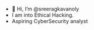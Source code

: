 - 👋 Hi, I’m @sreeragkavanoly
- I am into Ethical Hacking.
- Aspiring CyberSecurity analyst

<!---
sreeragkavanoly/sreeragkavanoly is a ✨ special ✨ repository because its `README.md` (this file) appears on your GitHub profile.
You can click the Preview link to take a look at your changes.
--->
